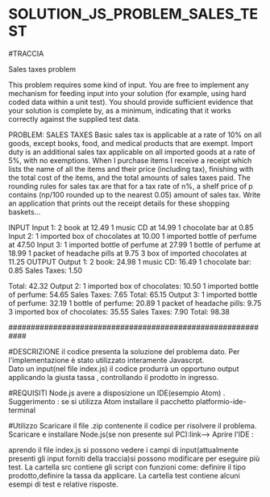 # SOLUTION_JS_PROBLEM_SALES_TEST

#TRACCIA

Sales taxes problem

This problem requires some kind of input. You are free to implement any mechanism for
feeding input into your solution (for example, using hard coded data within a unit test). You
should provide sufficient evidence that your solution is complete by, as a minimum, indicating
that it works correctly against the supplied test data.

PROBLEM: SALES TAXES
Basic sales tax is applicable at a rate of 10% on all goods, except books, food, and
medical products that are exempt. Import duty is an additional sales tax applicable on all
imported goods at a rate of 5%, with no exemptions.
When I purchase items I receive a receipt which lists the name of all the items and their price
(including tax), finishing with the total cost of the items, and the total amounts of sales taxes
paid. The rounding rules for sales tax are that for a tax rate of n%, a shelf price of p contains
(np/100 rounded up to the nearest 0.05) amount of sales tax.
Write an application that prints out the receipt details for these shopping baskets...

INPUT
Input 1:
2 book at 12.49
1 music CD at 14.99
1 chocolate bar at 0.85
Input 2:
1 imported box of chocolates at 10.00
1 imported bottle of perfume at 47.50
Input 3:
1 imported bottle of perfume at 27.99
1 bottle of perfume at 18.99
1 packet of headache pills at 9.75
3 box of imported chocolates at 11.25
OUTPUT
Output 1:
2 book: 24.98
1 music CD: 16.49
1 chocolate bar: 0.85
Sales Taxes: 1.50

Total: 42.32
Output 2:
1 imported box of chocolates: 10.50
1 imported bottle of perfume: 54.65
Sales Taxes: 7.65
Total: 65.15
Output 3:
1 imported bottle of perfume: 32.19
1 bottle of perfume: 20.89
1 packet of headache pills: 9.75
3 imported box of chocolates: 35.55
Sales Taxes: 7.90
Total: 98.38


 ############################################################
  
  
  
  #DESCRIZIONE 
  il codice presenta la soluzione del problema dato. Per l'implementazione è stato utilizzato interamente Javascrpt.   
  Dato un input(nel file index.js) il codice produrrà un opportuno output applicando la giusta tassa , controllando 
  il prodotto in ingresso.

#REQUISITI
  Node.js
  avere a disposizione un IDE(esempio Atom)  .
  Suggerimento : se si utilizza Atom installare il pacchetto platformio-ide-terminal
  

#Utilizzo
  Scaricare il file .zip contenente il codice per risolvere il problema.
  Scaricare e installare Node.js(se non presente sul PC):link-->
  Aprire l'IDE : 
  
  aprendo il file index.js si possono vedere i campi di input(attualmente presenti gli input  forniti della traccia)si possono modificare per eseguire più   test.
  La cartella src contiene gli script con  funzioni come: definire il tipo prodotto,definire la tassa da applicare.
  La cartella  test contiene alcuni esempi di test e relative risposte. 


